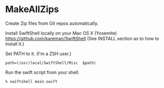 # MakeAllZips
Create Zip files from Git repos automatically.

Install SwiftShell locally on your Mac OS X (Yosemite)
https://github.com/kareman/SwiftShell (See INSTALL section as to how to install it.)

Set PATH to it. (I'm a ZSH user.)

```
path=(/usr/local/SwiftShell/Misc  $path)
```

Run the swift script from your shell.

```
% swiftshell main.swift
```
